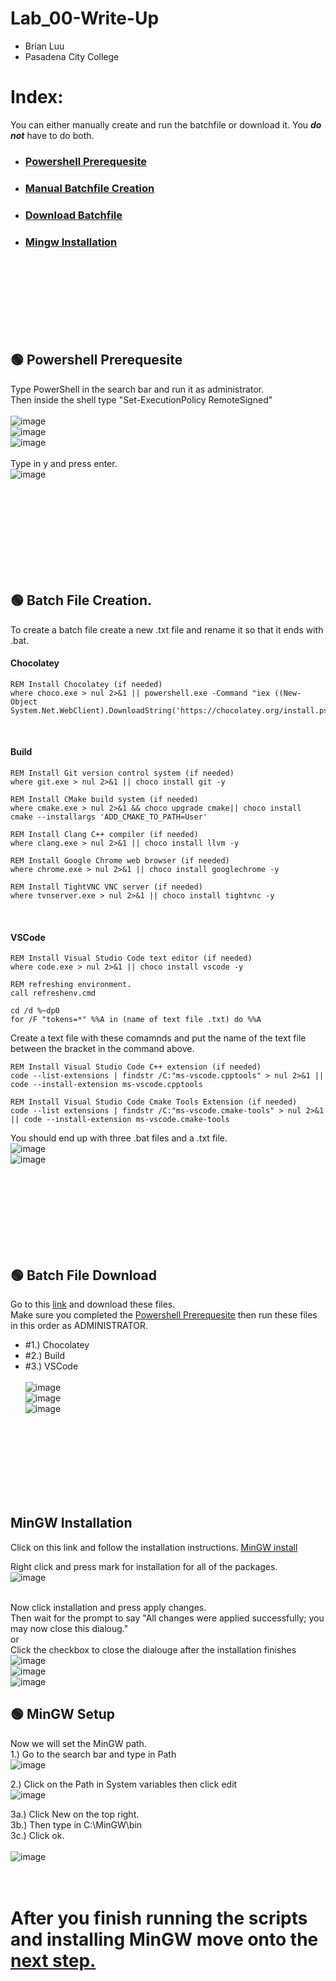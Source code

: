 # Lab_00-Write-Up
- Brian Luu  <br>
- Pasadena City College  <br>

# Index:
You can either manually create and run the batchfile or download it. You ***do not*** have to do both.
- ### [Powershell Prerequesite](#Powershell-Prerequesite) 
- ### [Manual Batchfile Creation](#Batch-File-Creation)
- ### [Download Batchfile](#Batch-File-Download)
- ### [Mingw Installation](#Mingw-Installation)
<br><br><br><br><br><br><br>

## 🟢 Powershell Prerequesite 
Type PowerShell in the search bar and run it as administrator.  <br>
Then inside the shell type "Set-ExecutionPolicy RemoteSigned"   <br><br>
![image](https://github.com/Nairbuul/Lab_00-Write-Up/assets/42011526/49548807-5faa-4540-bc73-0e02c820cb4e)  <br>
![image](https://github.com/Nairbuul/Lab_00-Write-Up/assets/42011526/096d0394-8dd9-4f2d-bd70-e7862d27f29c)  <br>
![image](https://github.com/Nairbuul/Lab_00-Write-Up/assets/42011526/0c866b2a-4caa-479d-9400-74c2b3640074)  <br><br>
Type in y and press enter. <br>
![image](https://github.com/Nairbuul/Lab_00-Write-Up/assets/42011526/42110158-bccb-4700-a8c0-9a5bfa94e50f)  <br><br>

<br><br><br><br><br><br><br>

## 🟢 Batch File Creation.
To create a batch file create a new .txt file and rename it so that it ends with .bat.

#### Chocolatey
```
REM Install Chocolatey (if needed)
where choco.exe > nul 2>&1 || powershell.exe -Command "iex ((New-Object System.Net.WebClient).DownloadString('https://chocolatey.org/install.ps1'))"
```
<br>

#### Build
```
REM Install Git version control system (if needed)
where git.exe > nul 2>&1 || choco install git -y

REM Install CMake build system (if needed)
where cmake.exe > nul 2>&1 && choco upgrade cmake|| choco install cmake --installargs 'ADD_CMAKE_TO_PATH=User'

REM Install Clang C++ compiler (if needed)
where clang.exe > nul 2>&1 || choco install llvm -y

REM Install Google Chrome web browser (if needed)
where chrome.exe > nul 2>&1 || choco install googlechrome -y

REM Install TightVNC VNC server (if needed)
where tvnserver.exe > nul 2>&1 || choco install tightvnc -y
```

<br>

#### VSCode 
```
REM Install Visual Studio Code text editor (if needed)
where code.exe > nul 2>&1 || choco install vscode -y

REM refreshing environment.
call refreshenv.cmd

cd /d %~dp0
for /F "tokens=*" %%A in (name of text file .txt) do %%A
```
Create a text file with these comamnds and put the name of the text file between the bracket in the command above.

```
REM Install Visual Studio Code C++ extension (if needed)
code --list-extensions | findstr /C:"ms-vscode.cpptools" > nul 2>&1 || code --install-extension ms-vscode.cpptools

REM Install Visual Studio Code Cmake Tools Extension (if needed)
code --list extensions | findstr /C:"ms-vscode.cmake-tools" > nul 2>&1 || code --install-extension ms-vscode.cmake-tools
```
You should end up with three .bat files and a .txt file. <br>
![image](https://github.com/Nairbuul/Lab_00-Write-Up/assets/42011526/d3a6b6b4-2cab-4cbe-affa-41cca276bef2) <br>
![image](https://github.com/Nairbuul/Lab_00-Write-Up/assets/42011526/ad6b4671-8c25-4af5-86e7-8381233cab0f) <br>

<br><br><br><br><br><br><br>

## 🟢 Batch File Download
Go to this [link](https://github.com/Nairbuul/Lab_00-Write-Up/tree/main/Windows) and download these files. <br>
Make sure you completed the [Powershell Prerequesite](#Powershell-Prerequesite) then run these files in this order as ADMINISTRATOR.
- #1.) Chocolatey
- #2.) Build
- #3.) VSCode <br><br>
![image](https://github.com/Nairbuul/Lab_00-Write-Up/assets/42011526/6d897c9b-f154-4bf4-895f-82b461157f85) <br>
![image](https://github.com/Nairbuul/Lab_00-Write-Up/assets/42011526/9c9a2946-cfff-4047-ae9d-35c66d979074) <br>
![image](https://github.com/Nairbuul/Lab_00-Write-Up/assets/42011526/08e1cd04-aca2-43c0-93c9-e35a738a345b) <br>


<br><br><br><br><br><br><br>

## MinGW Installation
Click on this link and follow the installation instructions. [MinGW install](https://sourceforge.net/projects/mingw/) <br> 

Right click and press mark for installation for all of the packages.  <br>
![image](https://github.com/Nairbuul/Lab_00-Write-Up/assets/42011526/0bd0c2d4-26c4-4f53-a583-d44567adbeb0)  <br><br>

Now click installation and press apply changes. <br>
Then wait for the prompt to say "All changes were applied successfully; you may now close this dialoug." <br>
or <br>
Click the checkbox to close the dialouge after the installation finishes <br>
![image](https://github.com/Nairbuul/Lab_00-Write-Up/assets/42011526/56c6c43e-7164-4ea5-b86f-d514cb9168c2)  <br>
![image](https://github.com/Nairbuul/Lab_00-Write-Up/assets/42011526/690b2147-54e1-49c3-8698-9c3db0fb037b)  <br>
![image](https://github.com/Nairbuul/Lab_00-Write-Up/assets/42011526/e2c889df-c254-4319-8188-735268e40f63)  <br>

## 🟢 MinGW Setup
Now we will set the MinGW path. <br> 
1.) Go to the search bar and type in Path <br>
![image](https://github.com/Nairbuul/Lab_00-Write-Up/assets/42011526/61f74c36-b6eb-433a-a801-3781b11aef14)  <br>

2.) Click on the Path in System variables then click edit <br>
![image](https://github.com/Nairbuul/Lab_00-Write-Up/assets/42011526/55fd7249-ad4e-4c38-98ed-f61cc4b68b89)  <br>

3a.) Click New on the top right. <br> 
3b.) Then type in C:\MinGW\bin <br> 
3c.) Click ok. <br><br>
![image](https://github.com/Nairbuul/Lab_00-Write-Up/assets/42011526/90bdfef4-9718-4f5e-a1e8-806589878683)  <br><br><br>

# After you finish running the scripts and installing MinGW move onto the [next step.](https://github.com/barkeshli-pcc/lab-00-writeup/blob/master/start_project.md)

